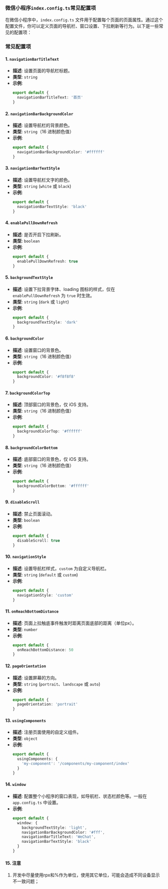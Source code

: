 ### 微信小程序`index.config.ts`常见配置项

在微信小程序中，`index.config.ts` 文件用于配置每个页面的页面属性。通过这个配置文件，你可以定义页面的导航栏、窗口设置、下拉刷新等行为。以下是一些常见的配置项：

### 常见配置项

#### 1. **`navigationBarTitleText`**
- **描述**: 设置页面的导航栏标题。
- **类型**: `string`
- **示例**:
  ```ts
  export default {
    navigationBarTitleText: '首页'
  }
  ```

#### 2. **`navigationBarBackgroundColor`**
- **描述**: 设置导航栏的背景颜色。
- **类型**: `string`（16 进制颜色值）
- **示例**:
  ```ts
  export default {
    navigationBarBackgroundColor: '#ffffff'
  }
  ```

#### 3. **`navigationBarTextStyle`**
- **描述**: 设置导航栏文字的颜色。
- **类型**: `string` (`white` 或 `black`)
- **示例**:
  ```ts
  export default {
    navigationBarTextStyle: 'black'
  }
  ```

#### 4. **`enablePullDownRefresh`**
- **描述**: 是否开启下拉刷新。
- **类型**: `boolean`
- **示例**:
  ```ts
  export default {
    enablePullDownRefresh: true
  }
  ```

#### 5. **`backgroundTextStyle`**
- **描述**: 设置下拉背景字体、loading 图标的样式，仅在 `enablePullDownRefresh` 为 `true` 时生效。
- **类型**: `string` (`dark` 或 `light`)
- **示例**:
  ```ts
  export default {
    backgroundTextStyle: 'dark'
  }
  ```

#### 6. **`backgroundColor`**
- **描述**: 设置窗口的背景色。
- **类型**: `string`（16 进制颜色值）
- **示例**:
  ```ts
  export default {
    backgroundColor: '#f8f8f8'
  }
  ```

#### 7. **`backgroundColorTop`**
- **描述**: 顶部窗口的背景色，仅 iOS 支持。
- **类型**: `string`（16 进制颜色值）
- **示例**:
  ```ts
  export default {
    backgroundColorTop: '#ffffff'
  }
  ```

#### 8. **`backgroundColorBottom`**
- **描述**: 底部窗口的背景色，仅 iOS 支持。
- **类型**: `string`（16 进制颜色值）
- **示例**:
  ```ts
  export default {
    backgroundColorBottom: '#ffffff'
  }
  ```

#### 9. **`disableScroll`**
- **描述**: 禁止页面滚动。
- **类型**: `boolean`
- **示例**:
  ```ts
  export default {
    disableScroll: true
  }
  ```

#### 10. **`navigationStyle`**
- **描述**: 设置导航栏样式，`custom` 为自定义导航栏。
- **类型**: `string` (`default` 或 `custom`)
- **示例**:
  ```ts
  export default {
    navigationStyle: 'custom'
  }
  ```

#### 11. **`onReachBottomDistance`**
- **描述**: 页面上拉触底事件触发时距离页面底部的距离（单位px）。
- **类型**: `number`
- **示例**:
  ```ts
  export default {
    onReachBottomDistance: 50
  }
  ```

#### 12. **`pageOrientation`**
- **描述**: 设置屏幕的方向。
- **类型**: `string` (`portrait`、`landscape` 或 `auto`)
- **示例**:
  ```ts
  export default {
    pageOrientation: 'portrait'
  }
  ```

#### 13. **`usingComponents`**
- **描述**: 注册页面使用的自定义组件。
- **类型**: `object`
- **示例**:
  ```ts
  export default {
    usingComponents: {
      'my-component': '/components/my-component/index'
    }
  }
  ```

#### 14. **`window`**
- **描述**: 配置整个小程序的窗口表现，如导航栏、状态栏颜色等。一般在 `app.config.ts` 中设置。
- **示例**:
  ```ts
  export default {
    window: {
      backgroundTextStyle: 'light',
      navigationBarBackgroundColor: '#fff',
      navigationBarTitleText: 'WeChat',
      navigationBarTextStyle: 'black'
    }
  }
  ```

#### 15. 注意

1. 开发中尽量使用rpx和%作为单位，使用其它单位，可能会造成不同设备显示不一致问题；
